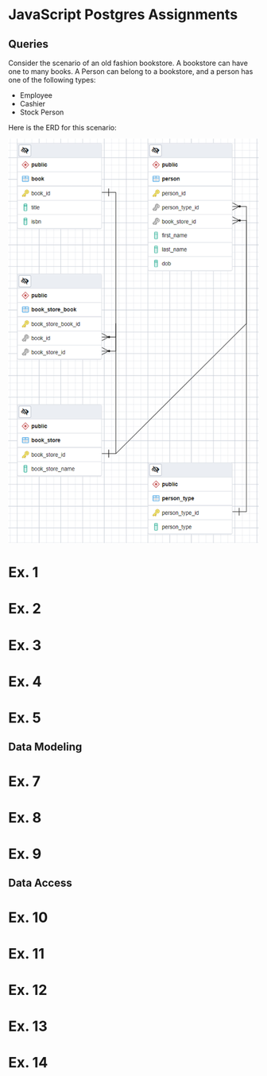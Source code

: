# JavaScript Postgres Assignments

## Queries

Consider the scenario of an old fashion bookstore.  A bookstore can have one to many books.  A Person can belong to a bookstore, and a person has one of the following types:
  - Employee
  - Cashier
  - Stock Person

Here is the ERD for this scenario:

![](./docs/erd.png)

# Ex. 1

# Ex. 2

# Ex. 3

# Ex. 4

# Ex. 5


## Data Modeling

# Ex. 7

# Ex. 8

# Ex. 9

## Data Access

# Ex. 10

# Ex. 11

# Ex. 12

# Ex. 13

# Ex. 14